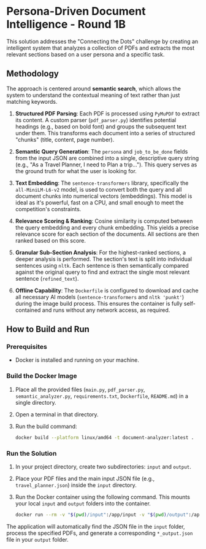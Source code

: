 # Persona-Driven Document Intelligence - Round 1B

This solution addresses the "Connecting the Dots" challenge by creating an intelligent system that analyzes a collection of PDFs and extracts the most relevant sections based on a user persona and a specific task.

## Methodology

The approach is centered around **semantic search**, which allows the system to understand the contextual meaning of text rather than just matching keywords.

1.  **Structured PDF Parsing**: Each PDF is processed using `PyMuPDF` to extract its content. A custom parser (`pdf_parser.py`) identifies potential headings (e.g., based on bold font) and groups the subsequent text under them. This transforms each document into a series of structured "chunks" (title, content, page number).

2.  **Semantic Query Generation**: The `persona` and `job_to_be_done` fields from the input JSON are combined into a single, descriptive query string (e.g., "As a Travel Planner, I need to Plan a trip..."). This query serves as the ground truth for what the user is looking for.

3.  **Text Embedding**: The `sentence-transformers` library, specifically the `all-MiniLM-L6-v2` model, is used to convert both the query and all document chunks into numerical vectors (embeddings). This model is ideal as it's powerful, fast on a CPU, and small enough to meet the competition's constraints.

4.  **Relevance Scoring & Ranking**: Cosine similarity is computed between the query embedding and every chunk embedding. This yields a precise relevance score for each section of the documents. All sections are then ranked based on this score.

5.  **Granular Sub-Section Analysis**: For the highest-ranked sections, a deeper analysis is performed. The section's text is split into individual sentences using `nltk`. Each sentence is then semantically compared against the original query to find and extract the single most relevant sentence (`refined_text`).

6.  **Offline Capability**: The `Dockerfile` is configured to download and cache all necessary AI models (`sentence-transformers` and `nltk 'punkt'`) during the image build process. This ensures the container is fully self-contained and runs without any network access, as required.

## How to Build and Run

### Prerequisites

* Docker is installed and running on your machine.

### Build the Docker Image

1.  Place all the provided files (`main.py`, `pdf_parser.py`, `semantic_analyzer.py`, `requirements.txt`, `Dockerfile`, `README.md`) in a single directory.
2.  Open a terminal in that directory.
3.  Run the build command:

    ```bash
    docker build --platform linux/amd64 -t document-analyzer:latest .
    ```

### Run the Solution

1.  In your project directory, create two subdirectories: `input` and `output`.
2.  Place your PDF files and the main input JSON file (e.g., `travel_planner.json`) inside the `input` directory.
3.  Run the Docker container using the following command. This mounts your local `input` and `output` folders into the container.

    ```bash
    docker run --rm -v "$(pwd)/input":/app/input -v "$(pwd)/output":/app/output --network none document-analyzer:latest
    ```

The application will automatically find the JSON file in the `input` folder, process the specified PDFs, and generate a corresponding `*_output.json` file in your `output` folder.
